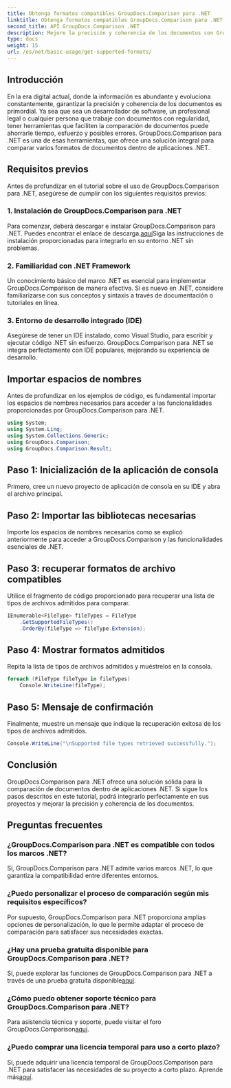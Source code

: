 ```yaml
---
title: Obtenga formatos compatibles GroupDocs.Comparison para .NET
linktitle: Obtenga formatos compatibles GroupDocs.Comparison para .NET
second_title: API GroupDocs.Comparison .NET
description: Mejore la precisión y coherencia de los documentos con GroupDocs.Comparison para .NET. Integre perfectamente esta poderosa herramienta en sus aplicaciones .NET.
type: docs
weight: 15
url: /es/net/basic-usage/get-supported-formats/
---
```

## Introducción
En la era digital actual, donde la información es abundante y evoluciona constantemente, garantizar la precisión y coherencia de los documentos es primordial. Ya sea que sea un desarrollador de software, un profesional legal o cualquier persona que trabaje con documentos con regularidad, tener herramientas que faciliten la comparación de documentos puede ahorrarle tiempo, esfuerzo y posibles errores. GroupDocs.Comparison para .NET es una de esas herramientas, que ofrece una solución integral para comparar varios formatos de documentos dentro de aplicaciones .NET.
## Requisitos previos
Antes de profundizar en el tutorial sobre el uso de GroupDocs.Comparison para .NET, asegúrese de cumplir con los siguientes requisitos previos:
### 1. Instalación de GroupDocs.Comparison para .NET
 Para comenzar, deberá descargar e instalar GroupDocs.Comparison para .NET. Puedes encontrar el enlace de descarga.[aquí](https://releases.groupdocs.com/comparison/net/)Siga las instrucciones de instalación proporcionadas para integrarlo en su entorno .NET sin problemas.
### 2. Familiaridad con .NET Framework
Un conocimiento básico del marco .NET es esencial para implementar GroupDocs.Comparison de manera efectiva. Si es nuevo en .NET, considere familiarizarse con sus conceptos y sintaxis a través de documentación o tutoriales en línea.
### 3. Entorno de desarrollo integrado (IDE)
Asegúrese de tener un IDE instalado, como Visual Studio, para escribir y ejecutar código .NET sin esfuerzo. GroupDocs.Comparison para .NET se integra perfectamente con IDE populares, mejorando su experiencia de desarrollo.

## Importar espacios de nombres
Antes de profundizar en los ejemplos de código, es fundamental importar los espacios de nombres necesarios para acceder a las funcionalidades proporcionadas por GroupDocs.Comparison para .NET.
```csharp
using System;
using System.Linq;
using System.Collections.Generic;
using GroupDocs.Comparison;
using GroupDocs.Comparison.Result;
```

## Paso 1: Inicialización de la aplicación de consola
Primero, cree un nuevo proyecto de aplicación de consola en su IDE y abra el archivo principal.
## Paso 2: Importar las bibliotecas necesarias
Importe los espacios de nombres necesarios como se explicó anteriormente para acceder a GroupDocs.Comparison y las funcionalidades esenciales de .NET.
## Paso 3: recuperar formatos de archivo compatibles
Utilice el fragmento de código proporcionado para recuperar una lista de tipos de archivos admitidos para comparar.
```csharp
IEnumerable<FileType> fileTypes = FileType
    .GetSupportedFileTypes()
    .OrderBy(fileType => fileType.Extension);
```
## Paso 4: Mostrar formatos admitidos
Repita la lista de tipos de archivos admitidos y muéstrelos en la consola.
```csharp
foreach (FileType fileType in fileTypes)
    Console.WriteLine(fileType);
```
## Paso 5: Mensaje de confirmación
Finalmente, muestre un mensaje que indique la recuperación exitosa de los tipos de archivos admitidos.
```csharp
Console.WriteLine("\nSupported file types retrieved successfully.");
```

## Conclusión
GroupDocs.Comparison para .NET ofrece una solución sólida para la comparación de documentos dentro de aplicaciones .NET. Si sigue los pasos descritos en este tutorial, podrá integrarlo perfectamente en sus proyectos y mejorar la precisión y coherencia de los documentos.
## Preguntas frecuentes
### ¿GroupDocs.Comparison para .NET es compatible con todos los marcos .NET?
Sí, GroupDocs.Comparison para .NET admite varios marcos .NET, lo que garantiza la compatibilidad entre diferentes entornos.
### ¿Puedo personalizar el proceso de comparación según mis requisitos específicos?
Por supuesto, GroupDocs.Comparison para .NET proporciona amplias opciones de personalización, lo que le permite adaptar el proceso de comparación para satisfacer sus necesidades exactas.
### ¿Hay una prueba gratuita disponible para GroupDocs.Comparison para .NET?
 Sí, puede explorar las funciones de GroupDocs.Comparison para .NET a través de una prueba gratuita disponible[aquí](https://releases.groupdocs.com/).
### ¿Cómo puedo obtener soporte técnico para GroupDocs.Comparison para .NET?
 Para asistencia técnica y soporte, puede visitar el foro GroupDocs.Comparison[aquí](https://forum.groupdocs.com/c/comparison/12).
### ¿Puedo comprar una licencia temporal para uso a corto plazo?
 Sí, puede adquirir una licencia temporal de GroupDocs.Comparison para .NET para satisfacer las necesidades de su proyecto a corto plazo. Aprende más[aquí](https://purchase.groupdocs.com/temporary-license/).